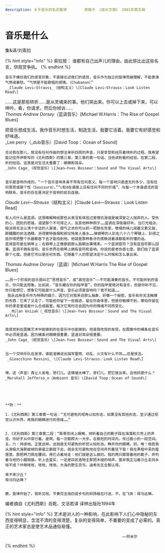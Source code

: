 ```yaml
---
description: 关于音乐的名言集锦        原载于 《成长文摘》 2001年第五辑
---
```


# 音乐是什么

集&译/刘索拉

{% hint style="info" %}
索拉按： 谁都有自己出声儿的理由，由此排比出这些名言，供观赏争执。
{% endhint %}

    音乐不模仿我们的感官印象，不直接论述我们的感觉，音乐作为独立的旋律而被理解，不能表演气愤或暴怒。“气愤是不能歌唱的感情。（Chabanon）”  
     _Claude Levi—Strauss_（结构主义）\[Claude Levi—Strauss：Look Listen Read\]

……这是那些转折……是从灵魂来的事。他们哭出来。你可以上去或掉下来，可以呻吟，看，你请求，然后你倾诉……  
      _Thomas Andrew Dorsey_（蓝调音乐）\[Michael W.Harris：The Rise of Gospel Blues\]  
 

 把音乐想成生活。我作音乐时想生活，制造生活，我要它活着。我要它有好感觉和好味道。  
     _Lee perry（_dub音乐）\[David Toop：Ocean of Sound\]  
 

    无论我在那儿，我没有任何作曲的想法来听四周的声音，只是享受和经历着倾听的过程。我希望能记住乔伊斯写的《尤利西斯》的第三章，第三章的第一句话，当他讲到看的经验，在第二段，听的经验。这真是对生活太重要了：眼睛和耳朵。  
    _John Cage_（视觉音乐）\[Jean—Yves Bosseur：Sound and The Visual Arts\]   
  
     
    音乐是音响作成的。“一个音乐音响本身不带有任何意义。每一个音响只是虚无的多少，没有任何意思或是个性（Saussure）。”“c和d在谱面上没有任何不同的价值”，与每一个本身虚无的音响联系，音乐的存在是决定于音响的前后连接。  
_Claude Levi—Strauss_（结构主义）\[Claude Levi—Strauss：Look Listen Read\]

    有人问什么是蓝调。这很难解释给那些从来没有体验过爱情饥渴或是被深爱之人抛弃的人。受伤的心，困扰的思路，渴望那个不可得之人，及其他种种例子……蓝调在深夜最好听，当灯光暗淡，暗淡得无法认清十步远的人是谁，烟气之浓你可以抓一把放在兜里，卷烟的味儿闻着又累又甜，醉醺醺的非法酒精，派得蒙特香烟和郝仪特男人香水……弹钢琴的人趴在八十八个琴键上，趴得之低你得把整个乐器都吞下去才能找到他。他就是那种象牙的夜晚说着谁都能听的懂的话。  
    蓝调音符是在钢琴上；在钢琴上正像歌剧那么振颤出事情来。一个蓝调音符？没有蓝音符那么回事。蓝调不拥有音符。音乐世界在钢琴上拥有音符和音响。你说的是老伤感七度。我们给了蓝调那个七度。但是它可以是任何东西。它随着个人的愿望决定什么时候和怎么拿出来。  
 _Thomas Audrew Dorsey_（蓝调）\[Michael W.Harris The Rise of Gospel Blues\]  
 

    ……另一个阶段的音乐我叫它“思想音乐”，或“直觉音乐”——不可能演奏的音乐，不可能听到的音乐，你只能去想象。比如说，“音乐藏在你的指甲里”，你的指甲里绝对有音乐，但是你听不见，你只能想它，想象它可能是什么声音。音乐必须是音响吗？我不知道……  
     我永远用音乐作为特殊的媒介，因为它对我来说那么抽象，好像一个秘密。音乐有你无法触摸的东西：它来了又走了，可能给你留下一些痕迹，留在你身体里，但是你触摸不到，哪怕你留在你的录音里或者什么合成器里。每次它来时总会因为你的情绪不同而变化。  
      _Milan knizak（_视觉音乐）\[Jean-Yves Bosseur：Sound and The Visual Arts\]  
 

    我感觉到在图像艺术中能做到的在音乐中也能做到。但是我吃惊的发现，在图像中的横条在音乐中必须是竖道。因为横条对眼睛很重要，竖道对耳朵很重要。  
    _John Cage_（视觉音乐）\[Jean-Yves Bosseur：Sound and The Visual Arts\]  
 

    当一个交响乐队在发泄，谁能准确说出描写雷雨、动乱、火灾有什么不同……总是技法。  
     _Gioacchino Rossini_ \[Claude Levi-Strauss：Look Listen Read\]  
 

    嘿，这（声音）真让人发电，哥们儿。这情绪太棒了，哥们儿，把它放出来。这他妈是什么？  
    _Marshall Jefferso_n（Ambient 音乐）\[David Toop：Ocean of Sound\]  
 



  
    **附：**  
  
    1.《尤利西斯》第三章第一句话：“无可避免的视角认知形态，如果没有其他形态，至少通过视觉认识外界。用我的眼睛进行的思维……”  
 

    2.《尤利西斯》第三章第二段：“斯蒂芬闭上眼睛，倾听着自己的靴子踩在海藻和贝壳上的声音。你好歹从中穿行着。是啊，每一次都跨大一大步。在极短的时间内，传过极小的一段空间。五，六：持续地。正是这样。这就是无可避免的听觉认知形态。睁开你的眼睛，别，唉！倘若我从濒临大海那峻峭的悬崖之巅栽下去，就会无可避免地在空间并列着往下栽！我在黑暗中呆的蛮惬意。那把梣刀佩在腰间。用它点着地走：他们就是这么做的。我的两只脚穿着他的靴子，并列着与他的小腿相接。听上去蛮实，一定是巨匠造物主那把木槌的响声。莫非我正沿着沙丘走向永恒不成？咔嚓吱吱，吱吱，吱吱。大海的野生货币。迪希先生全都认得。

    来不来沙丘？  
    母马玛达琳？

  
    瞧，旋律开始了。我听见啦。节奏完全按四音步句的抑扬格在行进。不。在飞奔：母马达琳。

  
编者摘自《尤利西斯》肖乾、文洁若译   译林出版社1994年

  


{% hint style="info" %}
艺术是对人的一种影响，在此影响下人们心中隐秘的东西变得明显，含混不清的变得清楚，复杂的变得简单，不重要的变成了必需的。真正的艺术家总是使艺术品通俗易懂。

                                                         ——阿米尔
{% endhint %}

